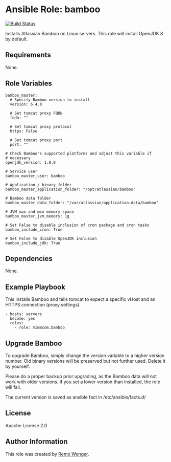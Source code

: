 # Ansible Role: bamboo

[![Build Status](https://img.shields.io/travis/mimacom/ansible-role-bamboo.svg)](https://travis-ci.org/mimacom/ansible-role-bamboo)

Installs Atlassian Bamboo on Linux servers. This role will install OpenJDK 8 by
default.

## Requirements

None.


## Role Variables


    bamboo_master:
      # Specify Bamboo version to install
      version: 6.4.0

      # Set tomcat proxy FQDN
      fqdn: ""

      # Set tomcat proxy protocol
      https: False

      # Set tomcat proxy port
      port: ""

    # Check Bamboo's supported platforms and adjust this variable if
    # necessary
    openjdk_version: 1.8.0

    # Service user
    bamboo_master_user: bamboo

    # Application / binary folder
    bamboo_master_application_folder: "/opt/atlassian/bamboo"

    # Bamboo data folder
    bamboo_master_data_folder: "/var/atlassian/application-data/bamboo"

    # JVM max and min memory space
    bamboo_master_jvm_memory: 1g

    # Set False to disable inclusion of cron package and cron tasks
    bamboo_include_cron: True

    # Set False to disable OpenJDK inclusion
    bamboo_include_jdk: True


## Dependencies

None.

## Example Playbook

This installs Bamboo and tells tomcat to expect a specific vHost and an
HTTPS connection (proxy settings).

    - hosts: servers
      become: yes
      roles:
        - role: mimacom.bamboo

## Upgrade Bamboo

To upgrade Bamboo, simply change the version variable to a higher
version number. Old binary versions will be preserved but not further
used. Delete it by yourself.

Please do a proper backup prior upgrading, as the Bamboo data will not
work with older versions. If you set a lower version than installed, the
role will fail.

The current version is saved as ansible fact in /etc/ansible/facts.d/

## License

Apache License 2.0

## Author Information

This role was created by [Remo Wenger](http://www.remowenger.ch).
